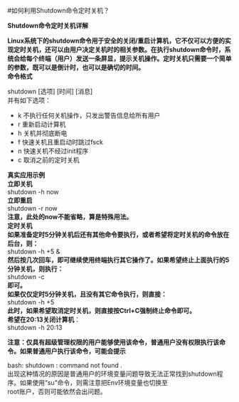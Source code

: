<!-- --- tag:  云主机 vps shutdown  -->


#如何利用Shutdown命令定时关机？



**Shutdown命令定时关机详解**

**Linux系统下的shutdown命令用于安全的关闭/重启计算机，它不仅可以方便的实现定时关机，还可以由用户决定关机时的相关参数。在执行shutdown命令时，系统会给每个终端（用户）发送一条屏显，提示关机操作。定时关机只需要一个简单的参数，既可以是倒计时，也可以是确切的时间。<br>
命令格式**<br>

shutdown [选项] [时间] [消息]<br>
并有如下选项：<br>
- k 不执行任何关机操作，只发出警告信息给所有用户<br>
- r 重新启动计算机<br>
- h 关机并彻底断电<br>
- f 快速关机且重启动时跳过fsck<br>
- n 快速关机不经过init程序<br>
- c 取消之前的定时关机<br>
 
**真实应用示例**<br>
**立即关机**<br>
shutdown -h now<br>
**立即重启**<br>
shutdown -r now<br>
**注意，此处的now不能省略，算是特殊用法。<br>
定时关机<br>
如果准备定时5分钟关机后还有其他命令要执行，或者希望将定时关机的命令放在后台，则：**<br>
shutdown -h +5 &<br>
**然后按几次回车，即可继续使用终端执行其它操作了。如果希望终止上面执行的5分钟关机，则执行：**<br>
shutdown -c<br>
**即可。<br>
如果仅仅定时5分钟关机，且没有其它命令执行，则直接：**<br>
shutdown -h +5<br>
**此时，如果希望取消定时关机，则直接按Ctrl+C强制终止命令即可。<br>
希望在20:13关闭计算机**：<br>
shutdown -h 20:13<br>
 
**注意：仅具有超级管理权限的用户能够使用该命令，普通用户没有权限执行该命令。如果普通用户执行该命令，可能会提示**<br>

bash: shutdown : command not found .<br>
出现这种情况的原因是普通用户的环境变量问题导致无法正常找到shutdown程序。如果使用“su”命令，则需注意把Env环境变量也切换至<br>root账户，否则可能依然会出问题。<br>